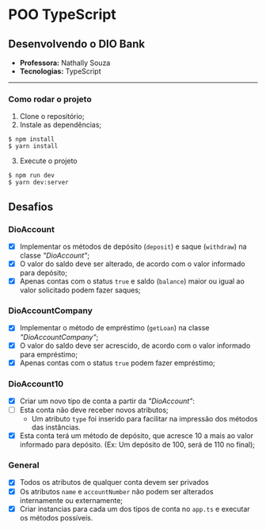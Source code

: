 
# POO TypeScript
## Desenvolvendo o DIO Bank
* **Professora:** Nathally Souza
* **Tecnologias:** TypeScript
___
### Como rodar o projeto
1. Clone o repositório;
2. Instale as dependências;
```
$ npm install
$ yarn install
```
3. Execute o projeto
```
$ npm run dev
$ yarn dev:server
```

## Desafios

### DioAccount
- [x] Implementar os métodos de depósito (`deposit`) e saque (`withdraw`) na classe *"DioAccount"*;
- [x] O valor do saldo deve ser alterado, de acordo com o valor informado para depósito;
- [x] Apenas contas com o status `true` e saldo (`balance`) maior ou igual ao valor solicitado podem fazer saques;

### DioAccountCompany
- [x] Implementar o método de empréstimo (`getLoan`) na classe *"DioAccountCompany"*;
- [x] O valor do saldo deve ser acrescido, de acordo com o valor informado para empréstimo;
- [x] Apenas contas com o status `true` podem fazer empréstimo;

### DioAccount10
- [X] Criar um novo tipo de conta a partir da *"DioAccount"*:
- [ ] Esta conta não deve receber novos atributos;
	- Um atributo `type` foi inserido para facilitar na impressão dos métodos das instâncias.
- [x] Esta conta terá um método de depósito, que acresce 10 a mais ao valor informado para depósito. (Ex: Um depósito de 100, será de 110 no final);

### General
- [x] Todos os atributos de qualquer conta devem ser privados
- [x] Os atributos `name` e `accountNumber` não podem ser alterados internamente ou externamente;
- [x] Criar instancias para cada um dos tipos de conta no `app.ts` e executar os métodos possíveis.
